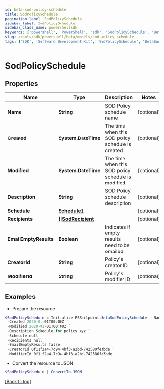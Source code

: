 ```yaml
---
id: beta-sod-policy-schedule
title: SodPolicySchedule
pagination_label: SodPolicySchedule
sidebar_label: SodPolicySchedule
sidebar_class_name: powershellsdk
keywords: ['powershell', 'PowerShell', 'sdk', 'SodPolicySchedule', 'BetaSodPolicySchedule'] 
slug: /tools/sdk/powershell/beta/models/sod-policy-schedule
tags: ['SDK', 'Software Development Kit', 'SodPolicySchedule', 'BetaSodPolicySchedule']
---
```



# SodPolicySchedule

## Properties

Name | Type | Description | Notes
------------ | ------------- | ------------- | -------------
**Name** | **String** | SOD Policy schedule name | [optional] 
**Created** | **System.DateTime** | The time when this SOD policy schedule is created. | [optional] 
**Modified** | **System.DateTime** | The time when this SOD policy schedule is modified. | [optional] 
**Description** | **String** | SOD Policy schedule description | [optional] 
**Schedule** | [**Schedule1**](schedule1) |  | [optional] 
**Recipients** | [**[]SodRecipient**](sod-recipient) |  | [optional] 
**EmailEmptyResults** | **Boolean** | Indicates if empty results need to be emailed | [optional] 
**CreatorId** | **String** | Policy's creator ID | [optional] 
**ModifierId** | **String** | Policy's modifier ID | [optional] 

## Examples

- Prepare the resource
```powershell
$SodPolicySchedule = Initialize-PSSailpoint.BetaSodPolicySchedule  -Name SCH-1584312283015 `
 -Created 2020-01-01T00:00Z `
 -Modified 2020-01-01T00:00Z `
 -Description Schedule for policy xyz `
 -Schedule null `
 -Recipients null `
 -EmailEmptyResults false `
 -CreatorId 0f11f2a4-7c94-4bf3-a2bd-742580fe3bde `
 -ModifierId 0f11f2a4-7c94-4bf3-a2bd-742580fe3bde
```

- Convert the resource to JSON
```powershell
$SodPolicySchedule | ConvertTo-JSON
```


[[Back to top]](#) 

